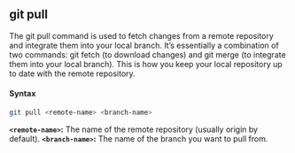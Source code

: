 ## git pull
The git pull command is used to fetch changes from a remote repository and integrate them into your local branch. It’s essentially a combination of two commands: git fetch (to download changes) and git merge (to integrate them into your local branch). This is how you keep your local repository up to date with the remote repository.
#### Syntax
```bash
git pull <remote-name> <branch-name>
```
**`<remote-name>`:** The name of the remote repository (usually origin by default).
**`<branch-name>`:** The name of the branch you want to pull from.
